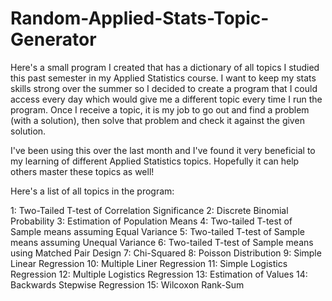 # Random-Applied-Stats-Topic-Generator

Here's a small program I created that has a dictionary of all topics I studied this past semester in my Applied Statistics course. I want to keep my stats skills strong over the summer so I decided to create a program that I could access every day which would give me a different topic every time I run the program. Once I receive a topic, it is my job to go out and find a problem (with a solution), then solve that problem and check it against the given solution. 

I've been using this over the last month and I've found it very beneficial to my learning of different Applied Statistics topics. Hopefully it can help others master these topics as well!

Here's a list of all topics in the program:

1: Two-Tailed T-test of Correlation Significance
2: Discrete Binomial Probability
3: Estimation of Population Means
4: Two-tailed T-test of Sample means assuming Equal Variance
5: Two-tailed T-test of Sample means assuming Unequal Variance
6: Two-tailed T-test of Sample means using Matched Pair Design
7: Chi-Squared
8: Poisson Distribution
9: Simple Linear Regression
10: Multiple Liner Regression
11: Simple Logistics Regression
12: Multiple Logistics Regression
13: Estimation of Values
14: Backwards Stepwise Regression
15: Wilcoxon Rank-Sum
